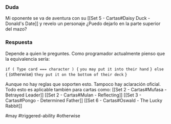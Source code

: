 ### Duda
Mi oponente se va de aventura con su [[Set 5 - Cartas#Daisy Duck - Donald's Date]] y revelo un personaje ¿Puedo dejarlo en la parte superior del mazo?
### Respuesta
Depende a quien le preguntes. Como programador actualmente pienso que la equivalencia sería:

`if ( Type card === character ) {`
	`you may put it into their hand`
`} else {` (otherwise)
	 `they put it on the bottom of their deck`
`}`

Aunque no hay reglas que soporten esto. Tampoco hay aclaración oficial. Todo esto es aplicable también para cartas como:
[[Set 2 - Cartas#Mufasa - Betrayed Leader]]
[[Set 2 - Cartas#Mulan - Reflecting]]
[[Set 3 - Cartas#Pongo - Determined Father]]
[[Set 6 - Cartas#Oswald - The Lucky Rabbit]]

#may #triggered-ability #otherwise